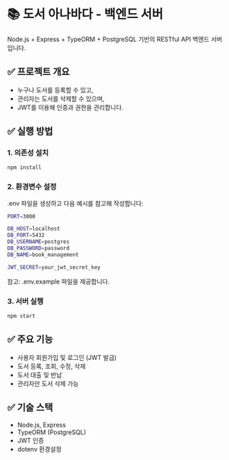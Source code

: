 # 📚 도서 아나바다 - 백엔드 서버

Node.js + Express + TypeORM + PostgreSQL 기반의 RESTful API 백엔드 서버입니다.

## ✅ 프로젝트 개요

- 누구나 도서를 등록할 수 있고,
- 관리자는 도서를 삭제할 수 있으며,
- JWT를 이용해 인증과 권한을 관리합니다.

## ✅ 실행 방법

### 1. 의존성 설치

```bash
npm install
```

### 2. 환경변수 설정
.env 파일을 생성하고 다음 예시를 참고해 작성합니다:

```bash
PORT=3000

DB_HOST=localhost
DB_PORT=5432
DB_USERNAME=postgres
DB_PASSWORD=password
DB_NAME=book_management

JWT_SECRET=your_jwt_secret_key
```
참고: .env.example 파일을 제공합니다.

### 3. 서버 실행
```bash
npm start
```

## ✅ 주요 기능

- 사용자 회원가입 및 로그인 (JWT 발급)
- 도서 등록, 조회, 수정, 삭제
- 도서 대출 및 반납
- 관리자만 도서 삭제 가능

## ✅ 기술 스택

- Node.js, Express
- TypeORM (PostgreSQL)
- JWT 인증
- dotenv 환경설정
